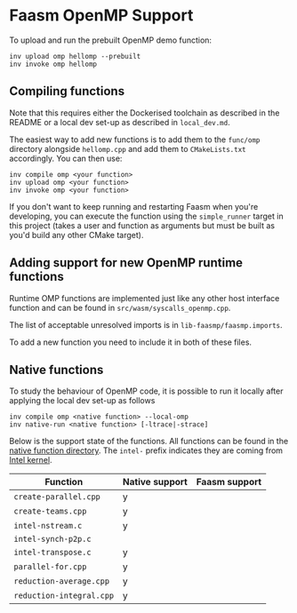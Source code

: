 # Faasm OpenMP Support

To upload and run the prebuilt OpenMP demo function:

```
inv upload omp hellomp --prebuilt
inv invoke omp hellomp
```

## Compiling functions

Note that this requires either the Dockerised toolchain as described in the README or 
a local dev set-up as described in `local_dev.md`.

The easiest way to add new functions is to add them to the `func/omp` directory alongside
`hellomp.cpp` and add them to `CMakeLists.txt` accordingly. You can then use:

```
inv compile omp <your function>
inv upload omp <your function>
inv invoke omp <your function>
```

If you don't want to keep running and restarting Faasm when you're developing, you can 
execute the function using the `simple_runner` target in this project (takes a user 
and function as arguments but must be built as you'd build any other CMake target).

## Adding support for new OpenMP runtime functions

Runtime OMP functions are implemented just like any other host interface function 
and can be found in `src/wasm/syscalls_openmp.cpp`. 

The list of acceptable unresolved imports is in `lib-faasmp/faasmp.imports`.

To add a new function you need to include it in both of these files. 

## Native functions

To study the behaviour of OpenMP code, it is possible to run it locally after applying
the local dev set-up as follows
```
inv compile omp <native function> --local-omp
inv native-run <native function> [-ltrace|-strace]
```

Below is the support state of the functions. All functions can be found in the
[native function directory](func/omp/native-functions/). The `intel-` prefix indicates
they are coming from [Intel kernel](https://github.com/ParRes/Kernels/tree/master/OPENMP).

| Function                 | Native support | Faasm support |
|--------------------------|----------------|---------------|
| `create-parallel.cpp`    |        y       |               |
| `create-teams.cpp`       |        y       |               |
| `intel-nstream.c`        |        y       |               |
| `intel-synch-p2p.c`      |                |               |
| `intel-transpose.c`      |        y       |               |
| `parallel-for.cpp`       |        y       |               |
| `reduction-average.cpp`  |        y       |               |
| `reduction-integral.cpp` |        y       |               |

